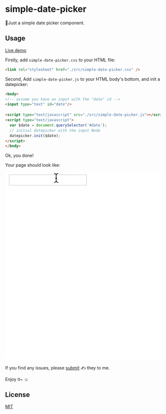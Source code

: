 # simple-date-picker
📅Just a simple date picker component.

## Usage

[Live demo](https://bbbbx.github.io/simple-date-picker/)

Firstly, add `simple-date-picker.css` to your HTML file:

```html
<link rel="stylesheet" href="./src/simple-date-picker.css" />
```

Second, Add `simple-date-picker.js` to your HTML body's bottom, and init a datepicker:

```html
<body>
<!-- assume you have an input with the "date" id -->
<input type="text" id="date"/>

<script type="text/javascript" src="./src/simple-date-picker.js"></script>
<script type="text/javascript">
  var $date = document.querySelector('#date');
  // initial datepicker with the input Node
  datepicker.init($date);
</script>
</body>
```

Ok, you done!

Your page should look like:

![example.gif](./example.gif)

If you find any issues, please [submit](https://github.com/bbbbx/simple-data-picker/issues) &#9997; they to me.

Enjoy it~ &#9786;

## License

[MIT](./LICENSE)

